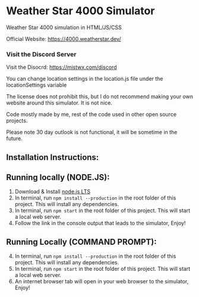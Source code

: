 # Weather Star 4000 Simulator
Weather Star 4000 simulation in HTML/JS/CSS

Official Website: https://4000.weatherstar.dev/

### Visit the Discord Server
Visit the Disocrd: https://mistwx.com/discord

You can change location settings in the location.js file under the locationSettings variable

The license does not prohibit this, but I do not recommend making your own website around this simulator. It is not nice.

Code mostly made by me, rest of the code used in other open source projects.

Please note 30 day outlook is not functional, it will be sometime in the future.

## Installation Instructions:
## Running locally (NODE.JS):
1. Download & Install [node.js LTS](https://nodejs.org/en/)
5. In terminal, run `npm install --production` in the root folder of this project. This will install any dependencies.
6. In terminal, run `npm start` in the root folder of this project. This will start a local web server.
7. Follow the link in the console output that leads to the simulator, Enjoy!

## Running Locally (COMMAND PROMPT):
4. In terminal, run `npm install --production` in the root folder of this project. This will install any dependencies.
5. In terminal, run `npm start` in the root folder of this project. This will start a local web server.
6. An internet browser tab will open in your web browser to the simulator, Enjoy!
